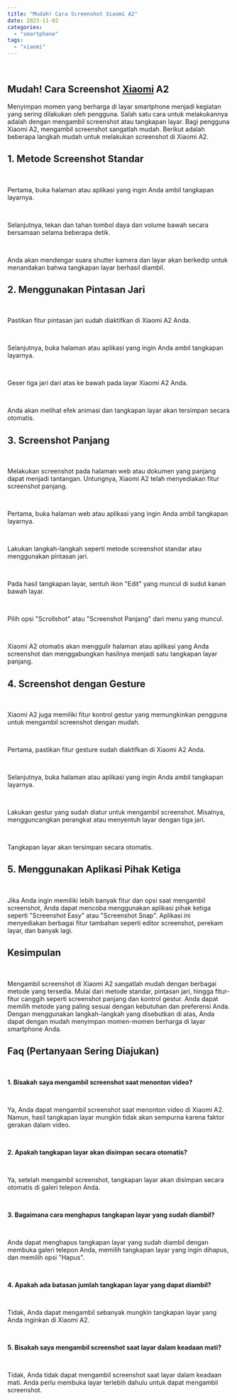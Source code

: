 ```yaml
---
title: "Mudah! Cara Screenshot Xiaomi A2"
date: 2023-11-02
categories: 
  - "smartphone"
tags: 
  - "xiaomi"
---
```


 

## Mudah! Cara Screenshot [Xiaomi](https://ajiekusumadhany.com/gadget/smartphone/xiaomi/) A2

Menyimpan momen yang berharga di layar smartphone menjadi kegiatan yang sering dilakukan oleh pengguna. Salah satu cara untuk melakukannya adalah dengan mengambil screenshot atau tangkapan layar. Bagi pengguna Xiaomi A2, mengambil screenshot sangatlah mudah. Berikut adalah beberapa langkah mudah untuk melakukan screenshot di Xiaomi A2.

## 1\. Metode Screenshot Standar

 

Pertama, buka halaman atau aplikasi yang ingin Anda ambil tangkapan layarnya.

 

Selanjutnya, tekan dan tahan tombol daya dan volume bawah secara bersamaan selama beberapa detik.

 

Anda akan mendengar suara shutter kamera dan layar akan berkedip untuk menandakan bahwa tangkapan layar berhasil diambil.

## 2\. Menggunakan Pintasan Jari

 

Pastikan fitur pintasan jari sudah diaktifkan di Xiaomi A2 Anda.

 

Selanjutnya, buka halaman atau aplikasi yang ingin Anda ambil tangkapan layarnya.

 

Geser tiga jari dari atas ke bawah pada layar Xiaomi A2 Anda.

 

Anda akan melihat efek animasi dan tangkapan layar akan tersimpan secara otomatis.

## 3\. Screenshot Panjang

 

Melakukan screenshot pada halaman web atau dokumen yang panjang dapat menjadi tantangan. Untungnya, Xiaomi A2 telah menyediakan fitur screenshot panjang.

 

Pertama, buka halaman web atau aplikasi yang ingin Anda ambil tangkapan layarnya.

 

Lakukan langkah-langkah seperti metode screenshot standar atau menggunakan pintasan jari.

 

Pada hasil tangkapan layar, sentuh ikon "Edit" yang muncul di sudut kanan bawah layar.

 

Pilih opsi "Scrollshot" atau "Screenshot Panjang" dari menu yang muncul.

 

Xiaomi A2 otomatis akan menggulir halaman atau aplikasi yang Anda screenshot dan menggabungkan hasilnya menjadi satu tangkapan layar panjang.

## 4\. Screenshot dengan Gesture

 

Xiaomi A2 juga memiliki fitur kontrol gestur yang memungkinkan pengguna untuk mengambil screenshot dengan mudah.

 

Pertama, pastikan fitur gesture sudah diaktifkan di Xiaomi A2 Anda.

 

Selanjutnya, buka halaman atau aplikasi yang ingin Anda ambil tangkapan layarnya.

 

Lakukan gestur yang sudah diatur untuk mengambil screenshot. Misalnya, mengguncangkan perangkat atau menyentuh layar dengan tiga jari.

 

Tangkapan layar akan tersimpan secara otomatis.

## 5\. Menggunakan Aplikasi Pihak Ketiga

 

Jika Anda ingin memiliki lebih banyak fitur dan opsi saat mengambil screenshot, Anda dapat mencoba menggunakan aplikasi pihak ketiga seperti "Screenshot Easy" atau "Screenshot Snap". Aplikasi ini menyediakan berbagai fitur tambahan seperti editor screenshot, perekam layar, dan banyak lagi.

## Kesimpulan

 

Mengambil screenshot di Xiaomi A2 sangatlah mudah dengan berbagai metode yang tersedia. Mulai dari metode standar, pintasan jari, hingga fitur-fitur canggih seperti screenshot panjang dan kontrol gestur. Anda dapat memilih metode yang paling sesuai dengan kebutuhan dan preferensi Anda. Dengan menggunakan langkah-langkah yang disebutkan di atas, Anda dapat dengan mudah menyimpan momen-momen berharga di layar smartphone Anda.

## Faq (Pertanyaan Sering Diajukan)

 

**1\. Bisakah saya mengambil screenshot saat menonton video?**

 

Ya, Anda dapat mengambil screenshot saat menonton video di Xiaomi A2. Namun, hasil tangkapan layar mungkin tidak akan sempurna karena faktor gerakan dalam video.

 

**2\. Apakah tangkapan layar akan disimpan secara otomatis?**

 

Ya, setelah mengambil screenshot, tangkapan layar akan disimpan secara otomatis di galeri telepon Anda.

 

**3\. Bagaimana cara menghapus tangkapan layar yang sudah diambil?**

 

Anda dapat menghapus tangkapan layar yang sudah diambil dengan membuka galeri telepon Anda, memilih tangkapan layar yang ingin dihapus, dan memilih opsi "Hapus".

 

**4\. Apakah ada batasan jumlah tangkapan layar yang dapat diambil?**

 

Tidak, Anda dapat mengambil sebanyak mungkin tangkapan layar yang Anda inginkan di Xiaomi A2.

 

**5\. Bisakah saya mengambil screenshot saat layar dalam keadaan mati?**

 

Tidak, Anda tidak dapat mengambil screenshot saat layar dalam keadaan mati. Anda perlu membuka layar terlebih dahulu untuk dapat mengambil screenshot.
